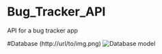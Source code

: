 # Bug_Tracker_API
API for a bug tracker app

#Database
(http://url/to/img.png)
![Database model](https://i.imgur.com/i7fKNg3.png)
